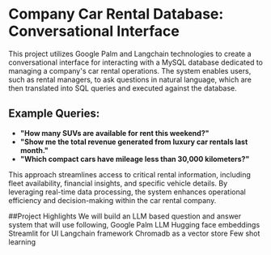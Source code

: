 # Company Car Rental Database: Conversational Interface

This project utilizes Google Palm and Langchain technologies to create a conversational interface for interacting with a MySQL database dedicated to managing a company's car rental operations. The system enables users, such as rental managers, to ask questions in natural language, which are then translated into SQL queries and executed against the database.

## Example Queries:
- **"How many SUVs are available for rent this weekend?"**
- **"Show me the total revenue generated from luxury car rentals last month."**
- **"Which compact cars have mileage less than 30,000 kilometers?"**

This approach streamlines access to critical rental information, including fleet availability, financial insights, and specific vehicle details. By leveraging real-time data processing, the system enhances operational efficiency and decision-making within the car rental company.


##Project Highlights
We will build an LLM based question and answer system that will use following,
Google Palm LLM
Hugging face embeddings
Streamlit for UI
Langchain framework
Chromadb as a vector store
Few shot learning
